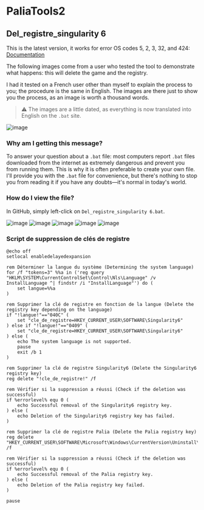# PaliaTools2

## Del_registre_singularity 6

This is the latest version, it works for error OS codes 5, 2, 3, 32, and 424: [Documentation](https://docs.google.com/spreadsheets/d/1wLaDUnI7XbQbtXkFrMfZuZs6eyoRdwUZbiis8KIs7M0/edit#gid=0)

The following images come from a user who tested the tool to demonstrate what happens: this will delete the game and the registry.

I had it tested on a French user other than myself to explain the process to you; the procedure is the same in English. The images are there just to show you the process, as an image is worth a thousand words.

> ⚠️ The images are a little dated, as everything is now translated into English on the `.bat` site.

![image](https://github.com/Popolia/PaliaTools2-error-os-5-2-3-32-424-/assets/69745473/d3dbd1fb-0806-43a8-9f94-9908f554264e)

### Why am I getting this message?

To answer your question about a `.bat` file: most computers report `.bat` files downloaded from the internet as extremely dangerous and prevent you from running them. This is why it is often preferable to create your own file. I'll provide you with the `.bat` file for convenience, but there's nothing to stop you from reading it if you have any doubts—it's normal in today's world.

### How do I view the file?

In GitHub, simply left-click on `Del_registre_singularity 6.bat`.

![image](https://github.com/Popolia/PaliaTools2-error-os-5-2-3-32-424-/assets/69745473/0984521e-852a-46d6-a592-61e91acaa745)
![image](https://github.com/Popolia/PaliaTools2-error-os-5-2-3-32-424-/assets/69745473/53918b74-b695-46f9-a746-99bd5d78b2f8)
![image](https://github.com/Popolia/PaliaTools2-error-os-5-2-3-32-424-/assets/69745473/59e7616b-5cf5-4c90-af36-0e2b1cc9ee96)
![image](https://github.com/Popolia/PaliaTools2-error-os-5-2-3-32-424-/assets/69745473/2eb62f33-18d5-4c9a-b57a-94f9c29fcb5f)
![image](https://github.com/Popolia/PaliaTools2-error-os-5-2-3-32-424-/assets/69745473/b32aa0d7-6627-434b-ab9f-c41a4e051718)

### Script de suppression de clés de registre

```batch
@echo off
setlocal enabledelayedexpansion

rem Déterminer la langue du système (Determining the system language)
for /f "tokens=3" %%a in ('reg query "HKLM\SYSTEM\CurrentControlSet\Control\Nls\Language" /v InstallLanguage ^| findstr /i "InstallLanguage"') do (
    set langue=%%a
)

rem Supprimer la clé de registre en fonction de la langue (Delete the registry key depending on the language)
if "!langue!"=="040C" (
    set "cle_de_registre=HKEY_CURRENT_USER\SOFTWARE\Singularity6"
) else if "!langue!"=="0409" (
    set "cle_de_registre=HKEY_CURRENT_USER\SOFTWARE\Singularity6"
) else (
    echo The system language is not supported.
    pause
    exit /b 1
)

rem Supprimer la clé de registre Singularity6 (Delete the Singularity6 registry key)
reg delete "!cle_de_registre!" /f

rem Vérifier si la suppression a réussi (Check if the deletion was successful)
if %errorlevel% equ 0 (
    echo Successful removal of the Singularity6 registry key.
) else (
    echo Deletion of the Singularity6 registry key has failed.
)

rem Supprimer la clé de registre Palia (Delete the Palia registry key)
reg delete "HKEY_CURRENT_USER\SOFTWARE\Microsoft\Windows\CurrentVersion\Uninstall\Palia" /f

rem Vérifier si la suppression a réussi (Check if the deletion was successful)
if %errorlevel% equ 0 (
    echo Successful removal of the Palia registry key.
) else (
    echo Deletion of the Palia registry key failed.
)

pause
